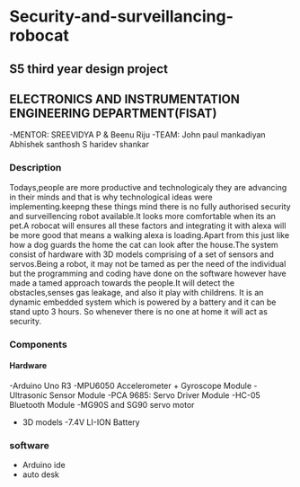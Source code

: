# Security-and-surveillancing-robocat

## S5 third year design project
## ELECTRONICS AND INSTRUMENTATION ENGINEERING DEPARTMENT(FISAT)

-MENTOR: SREEVIDYA P & Beenu Riju
-TEAM:
John paul mankadiyan
Abhishek santhosh
S haridev shankar

### Description
Todays,people are more productive and technologicaly they are advancing in their minds and that is why technological ideas were implementing.keepng these things mind there is no fully authorised security and surveillencing robot available.It looks more comfortable when its an pet.A robocat will ensures all these factors and integrating it with alexa will be more good that means a walking alexa is loading.Apart from this just like how a dog guards the home the cat can look after the house.The system consist of hardware with 3D models comprising of a set of sensors and servos.Being a robot, it may not be tamed as per the need of the individual but the programming and coding have done on the software however have made a tamed approach towards the people.It will detect the obstacles,senses gas leakage, and also it play with childrens. It is an dynamic embedded system which is powered by a battery and it can be stand upto 3 hours.
So whenever there is no one at home it will act as security. 


### Components

#### Hardware

-Arduino Uno R3
-MPU6050 Accelerometer + Gyroscope Module
-Ultrasonic Sensor Module
-PCA 9685: Servo Driver Module
-HC-05 Bluetooth Module
-MG90S and SG90 servo motor
- 3D models
-7.4V LI-ION Battery

### software
- Arduino ide
- auto desk
